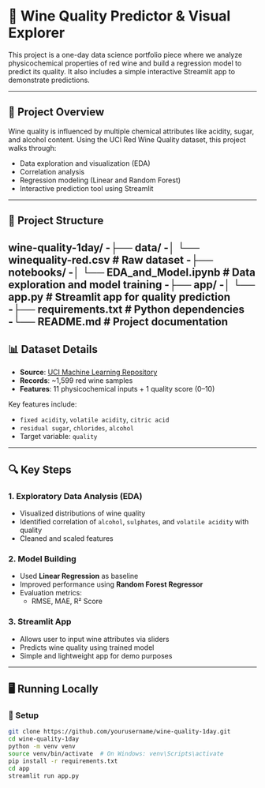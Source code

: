 # 🍷 Wine Quality Predictor & Visual Explorer

This project is a one-day data science portfolio piece where we analyze physicochemical properties of red wine and build a regression model to predict its quality. It also includes a simple interactive Streamlit app to demonstrate predictions.

---

## 🚀 Project Overview

Wine quality is influenced by multiple chemical attributes like acidity, sugar, and alcohol content. Using the UCI Red Wine Quality dataset, this project walks through:
- Data exploration and visualization (EDA)
- Correlation analysis
- Regression modeling (Linear and Random Forest)
- Interactive prediction tool using Streamlit

---

## 📁 Project Structure

wine-quality-1day/ 
  -├── data/ 
        -│ └── winequality-red.csv # Raw dataset 
  -├── notebooks/ 
        -│ └── EDA_and_Model.ipynb # Data exploration and model training 
  -├── app/ 
        -│ └── app.py # Streamlit app for quality prediction 
  -├── requirements.txt # Python dependencies 
  -└── README.md # Project documentation
---

## 📊 Dataset Details

- **Source**: [UCI Machine Learning Repository](https://archive.ics.uci.edu/ml/datasets/wine+quality)
- **Records**: ~1,599 red wine samples
- **Features**: 11 physicochemical inputs + 1 quality score (0–10)

Key features include:
- `fixed acidity`, `volatile acidity`, `citric acid`
- `residual sugar`, `chlorides`, `alcohol`
- Target variable: `quality`

---

## 🔍 Key Steps

### 1. Exploratory Data Analysis (EDA)
- Visualized distributions of wine quality
- Identified correlation of `alcohol`, `sulphates`, and `volatile acidity` with quality
- Cleaned and scaled features

### 2. Model Building
- Used **Linear Regression** as baseline
- Improved performance using **Random Forest Regressor**
- Evaluation metrics:
  - RMSE, MAE, R² Score

### 3. Streamlit App
- Allows user to input wine attributes via sliders
- Predicts wine quality using trained model
- Simple and lightweight app for demo purposes

---

## 🖥️ Running Locally

### 🔧 Setup
```bash
git clone https://github.com/yourusername/wine-quality-1day.git
cd wine-quality-1day
python -m venv venv
source venv/bin/activate  # On Windows: venv\Scripts\activate
pip install -r requirements.txt
cd app
streamlit run app.py
